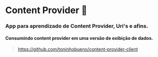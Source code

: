 # Content Provider 📱

### App para aprendizado de Content Provider, Uri's e afins.

#### Consumindo content provider em uma versão de exibição de dados.

> https://github.com/toninhobueno/content-provider-client
